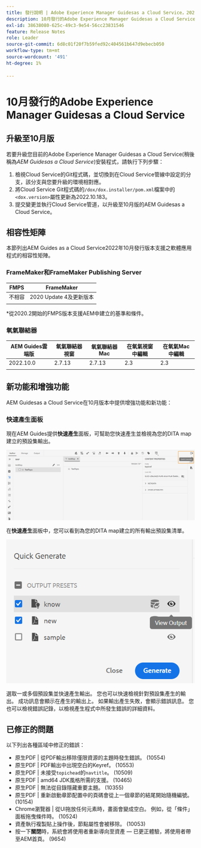 ```yaml
---
title: 發行說明 | Adobe Experience Manager Guidesas a Cloud Service，2022年10月發行
description: 10月發行的Adobe Experience Manager Guidesas a Cloud Service
exl-id: 38638080-625c-49c3-9e54-56cc23831546
feature: Release Notes
role: Leader
source-git-commit: 6d8c01f20f7b59fed92c404561b647d9ebecb050
workflow-type: tm+mt
source-wordcount: '491'
ht-degree: 1%

---
```


# 10月發行的Adobe Experience Manager Guidesas a Cloud Service

## 升級至10月版

若要升級您目前的Adobe Experience Manager Guidesas a Cloud Service(稍後稱為&#x200B;*AEM Guidesas a Cloud Service*)安裝程式，請執行下列步驟：
1. 檢視Cloud Service的Git程式碼，並切換到在Cloud Service管線中設定的分支，該分支與您要升級的環境相對應。
1. 將Cloud Service Git程式碼的`/dox/dox.installer/pom.xml`檔案中的`<dox.version>`屬性更新為2022.10.183。
1. 提交變更並執行Cloud Service管道，以升級至10月版的AEM Guidesas a Cloud Service。

## 相容性矩陣

本節列出AEM Guides as a Cloud Service2022年10月發行版本支援之軟體應用程式的相容性矩陣。

### FrameMaker和FrameMaker Publishing Server

| FMPS | FrameMaker |
| --- | --- |
| 不相容 | 2020 Update 4及更新版本 |
| | |

*從2020.2開始的FMPS版本支援AEM中建立的基準和條件。

### 氧氣聯結器

| AEM Guides雲端版 | 氧氣聯結器視窗 | 氧氣聯結器Mac | 在氧氣視窗中編輯 | 在氧氣Mac中編輯 |
| --- | --- | --- | --- | --- |
| 2022.10.0 | 2.7.13 | 2.7.13 | 2.3 | 2.3 |
|  |  |  |  |


## 新功能和增強功能

AEM Guidesas a Cloud Service在10月版本中提供增強功能和新功能：


### 快速產生面板

現在AEM Guides提供&#x200B;**快速產生**&#x200B;面板，可幫助您快速產生並檢視為您的DITA map建立的預設集輸出。

![快速產生圖示](assets/quick-generate-icon.png)

在&#x200B;**快速產生**&#x200B;面板中，您可以看到為您的DITA map建立的所有輸出預設集清單。

![快速產生面板](assets/quick-generate-panel.png)

選取一或多個預設集並快速產生輸出。 您也可以快速檢視針對預設集產生的輸出。 成功訊息會顯示在產生的輸出上。 如果輸出產生失敗，會顯示錯誤訊息。 您也可以檢視錯誤記錄，以檢視產生程式中所發生錯誤的詳細資料。


## 已修正的問題

以下列出各種區域中修正的錯誤：

* 原生PDF | 從PDF輸出移除僅限資源的主題時發生錯誤。 (10554)
* 原生PDF | PDF輸出中出現空白的Keyref。 (10553)
* 原生PDF | 未接受`topichead`的`navtitle`。 (10509)
* 原生PDF | amd64 JDK風格所需的支援。 (10465)
* 原生PDF | 無法從目錄隱藏重要主題。 (10355)
* 原生PDF | 重新啟動章節配置中的頁碼會從上一個章節的結尾開始隨機編號。 (10154)
* Chrome瀏覽器 | 從UI拖放任何元素時，畫面會變成空白。 例如，從「條件」面板拖曳條件時。 (10524)
* 資產執行複製貼上操作後，節點屬性會被移除。 (10053)
* 按一下&#x200B;**關閉**&#x200B;時，系統會將使用者重新導向至資產 — 已更正體驗，將使用者帶至AEM首頁。 (9654)
